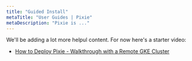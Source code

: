 ```yaml
---
title: "Guided Install"
metaTitle: "User Guides | Pixie"
metaDescription: "Pixie is ..."
---
```


We'll be adding a lot more helpul content. For now here's a starter video:

- [How to Deploy Pixie - Walkthrough with a Remote GKE Cluster](https://www.youtube.com/watch?v=F53MyM382d0&feature=youtu.be)